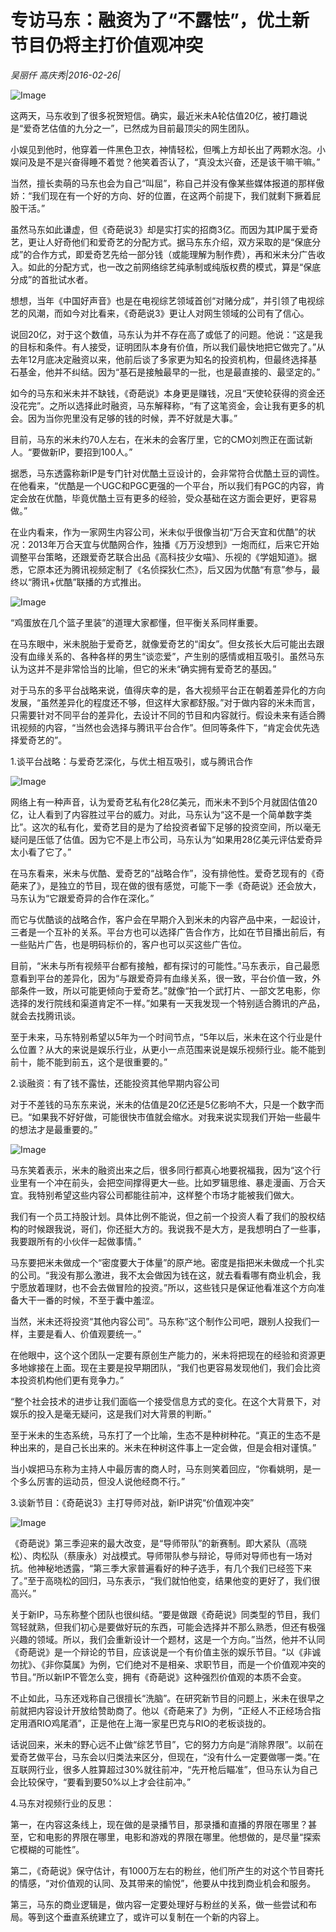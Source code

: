 # 专访马东：融资为了“不露怯”，优土新节目仍将主打价值观冲突

*吴丽仟   高庆秀|2016-02-26|*

![Image](http://static.ylzbl.com/uploads/ueditor/php/upload/image/20170926/1506433614526896.jpeg)

这两天，马东收到了很多祝贺短信。确实，最近米未A轮估值20亿，被打趣说是“爱奇艺估值的九分之一”，已然成为目前最顶尖的网生团队。

小娱见到他时，他穿着一件黑色卫衣，神情轻松，但嘴上方却长出了两颗水泡。小娱问及是不是兴奋得睡不着觉？他笑着否认了，“真没太兴奋，还是该干嘛干嘛。”

当然，擅长卖萌的马东也会为自己“叫屈”，称自己并没有像某些媒体报道的那样傲娇：“我们现在有一个好的方向、好的位置，在这两个前提下，我们就剩下撅着屁股干活。”

虽然马东如此谦虚，但《奇葩说3》却是实打实的招商3亿。而因为其IP属于爱奇艺，更让人好奇他们和爱奇艺的分配方式。据马东东介绍，双方采取的是“保底分成”的合作方式，即爱奇艺先给一部分钱（或能理解为制作费），再和米未分广告收入。如此的分配方式，也一改之前网络综艺纯承制或纯版权费的模式，算是“保底分成”的首批试水者。

想想，当年《中国好声音》也是在电视综艺领域首创“对赌分成”，并引领了电视综艺的风潮，而如今对比看来，《奇葩说3》更让人对网生领域的公司有了信心。

说回20亿，对于这个数值，马东认为并不存在高了或低了的问题。他说：“这是我的目标和条件。有人接受，证明团队本身有价值，所以我们最快地把它做完了。”从去年12月底决定融资以来，他前后谈了多家更为知名的投资机构，但最终选择基石基金，他并不纠结。因为“基石是接触最早的一批，也是最直接的、最坚定的。”

如今的马东和米未并不缺钱，《奇葩说》本身更是赚钱，况且“天使轮获得的资金还没花完”。之所以选择此时融资，马东解释称，“有了这笔资金，会让我有更多的机会。因为当你兜里没有足够的钱的时候，弄不好就是大事。”

目前，马东的米未约70人左右，在米未的会客厅里，它的CMO刘煦正在面试新人。“要做新IP，要招到100人。”

据悉，马东透露称新IP是专门针对优酷土豆设计的，会非常符合优酷土豆的调性。在他看来，“优酷是一个UGC和PGC更强的一个平台，所以我们有PGC的内容，肯定会放在优酷，毕竟优酷土豆有更多的经验，受众基础在这方面会更好，更容易做。”

在业内看来，作为一家网生内容公司，米未似乎很像当初“万合天宜和优酷”的状况：2013年万合天宜与优酷网合作，独播《万万没想到》一炮而红，后来它开始调整平台策略，还跟爱奇艺联合出品《高科技少女喵》、乐视的《学姐知道》。据悉，它原本还为腾讯视频定制了《名侦探狄仁杰》，后又因为优酷“有意”参与，最终以“腾讯+优酷”联播的方式推出。

![Image](http://si1.go2yd.com/get-image/0GzmGzafjg8)

“鸡蛋放在几个篮子里装”的道理大家都懂，但平衡关系同样重要。

在马东眼中，米未脱胎于爱奇艺，就像爱奇艺的“闺女”。但女孩长大后可能出去跟没有血缘关系的、各种各样的男生“谈恋爱”，产生别的感情或相互吸引。虽然马东认为这并不是非常恰当的比喻，但它的米未“确实拥有爱奇艺的基因。”

对于马东的多平台战略来说，值得庆幸的是，各大视频平台正在朝着差异化的方向发展，“虽然差异化的程度还不够，但这样大家都舒服。”对于做内容的米未而言，只需要针对不同平台的差异化，去设计不同的节目和内容就行。假设未来有适合腾讯视频的内容，“当然也会选择与腾讯平台合作”。但同等条件下，“肯定会优先选择爱奇艺的”。

1.谈平台战略：与爱奇艺深化，与优土相互吸引，或与腾讯合作

![Image](http://si1.go2yd.com/get-image/0GzmH4oAhBQ)

网络上有一种声音，认为爱奇艺私有化28亿美元，而米未不到5个月就固估值20亿，让人看到了内容胜过平台的威力。对此，马东认为“这不是一个简单数字类比”。这次的私有化，爱奇艺目的是为了给投资者留下足够的投资空间，所以毫无疑问是压低了估值。因为它不是上市公司，马东认为“如果用28亿美元评估爱奇异太小看了它了。”

在马东看来，米未与优酷、爱奇艺的“战略合作”，没有排他性。爱奇艺现有的《奇葩来了》，是独立的节目，现在做的很有感觉，可能下一季《奇葩说》还会放大，马东认为“它跟爱奇异的合作在深化。”

而它与优酷谈的战略合作，客户会在早期介入到米未的内容产品中来，一起设计，三者是一个互补的关系。平台方也可以选择广告合作方，比如在节目播出前后，有一些贴片广告，也是明码标价的，客户也可以买这些广告位。

目前，“米未与所有视频平台都有接触，都有探讨的可能性。”马东表示，自己最愿意看到平台的差异化，因为“与跟爱奇异有血缘关系，很一致，平台价值一致，外部条件一致，所以可能更倾向于爱奇艺。”就像“拍一个武打片、一部文艺电影，你选择的发行院线和渠道肯定不一样。”如果有一天我发现一个特别适合腾讯的产品，就会去找腾讯谈。

至于未来，马东特别希望以5年为一个时间节点，“5年以后，米未在这个行业是什么位置？从大的来说是娱乐行业，从更小一点范围来说是娱乐视频行业。能不能到前十，能不能到前五，这个是很重要的。”

2.谈融资：有了钱不露怯，还能投资其他早期内容公司

对于不差钱的马东东来说，米未的估值是20亿还是5亿影响不大，只是一个数字而已。“如果我不好好做，可能很快市值就会缩水。对我来说实现我们开始一些最牛的想法才是最重要的。”

![Image](http://si1.go2yd.com/get-image/0GzmH1kpvPc)

马东笑着表示，米未的融资出来之后，很多同行都真心地要祝福我，因为“这个行业里有一个冲在前头，会把空间撑得更大一些。比如罗辑思维、暴走漫画、万合天宜。我特别希望这些内容公司都能往前冲，这样整个市场才能被我们做大。

我们有一个员工持股计划。具体比例不能说，但之前一个投资人看了我们的股权结构的时候跟我说，哥们，你还挺大方的。我说我不是大方，是我想明白了一些事，我要跟所有的小伙伴一起做事情。”

马东要把米未做成一个“密度要大于体量”的原产地。密度是指把米未做成一个扎实的公司。“我没有那么激进，我不太会做因为钱在这，就去看看哪有商业机会，我宁愿放着理财，也不会去做冒险的投资。”所以，这些钱只是保证他看准这个方向准备大干一番的时候，不至于囊中羞涩。

当然，米未还将投资“其他内容公司”。马东称“这个制作公司吧，跟别人投我们一样，主要是看人、价值观要统一。”

在他眼中，这个这个团队一定要有原创生产能力的，米未将把现在的经验和资源更多地嫁接在上面。现在主要是投早期团队，“我们也更容易发现他们，我们会比资本投资机构他们更有竞争力。”

“整个社会技术的进步让我们面临一个接受信息方式的变化。在这个大背景下，对娱乐的投入是毫无疑问，这是我们对大背景的判断。”

至于米未的生态系统，马东打了一个比喻，生态不是种树种花。“真正的生态不是种出来的，是自己长出来的。米未在种树这件事上一定会做，但是会相对谨慎。”

当小娱把马东称为主持人中最厉害的商人时，马东则笑着回应，“你看姚明，是一个多么厉害的运动员，但没人说他经商不行。”

3.谈新节目：《奇葩说3》主打导师对战，新IP讲究“价值观冲突”

![Image](http://si1.go2yd.com/get-image/0GzmH376buy)

《奇葩说》第三季迎来的最大改变，是“导师带队”的新赛制。即大紧队（高晓松）、肉松队（蔡康永）对战模式。导师带队参与辩论，导师对导师也有一场对抗。他神秘地透露，“第三季大家普遍看好的种子选手，有几个我们已经签下来了。”至于高晓松的回归，马东表示，“我们就怕他变，结果他变的更好了，我们很高兴。”

关于新IP，马东称整个团队也很纠结。“要是做跟《奇葩说》同类型的节目，我们驾轻就熟，但我们初心是要做好玩的东西，可能会选择并不那么熟悉，但还有极强兴趣的领域。所以，我们会重新设计一个题材，这是一个方向。”当然，他并不认同《奇葩说》是一个辩论的节目，应该说是一个有价值主张的娱乐节目。“以《非诚勿扰》、《非你莫属》为例，它们绝对不是相亲、求职节目，而是一个价值观冲突的节目。”所以新IP不管怎么变，拥有《奇葩说》这种强烈价值观的本质不会变。

不止如此，马东还戏称自己很擅长“洗脑”。在研究新节目的问题上，米未在很早之前就把内容设计开放给赞助商了。他以《奇葩来了》为例，“正经人不正经场合指定用酒RIO鸡尾酒”，正是他在上海一家星巴克与RIO的老板谈拢的。

话说回来，米未的野心远不止做“综艺节目”，它的努力方向是“消除界限”。以前在爱奇艺做平台，马东会以归类法来区分，但现在，“没有什么一定要做哪一类。”在互联网行业，很多人胜算超过30%就往前冲，“先开枪后瞄准”，但马东认为自己会比较保守，“要看到要50%以上才会往前冲。”

4.马东对视频行业的反思：

第一，在内容这条线上，现在做的是录播节目，那录播和直播的界限在哪里？甚至，它和电影的界限在哪里，电影和游戏的界限在哪里。他想做的，是尽量“探索它模糊的可能性”。

第二，《奇葩说》保守估计，有1000万左右的粉丝，他们所产生的对这个节目寄托的情感，“对价值观的认同、及其带来的愉悦”，他要从中找到商业机会和服务。

第三，马东的商业逻辑是，做内容一定要处理好与粉丝的关系，做一些尝试和布局。等到这个垂直系统建立了，或许可以复制在一个新的内容上。

